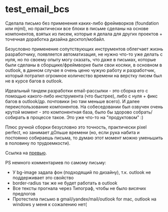 # test_email_bсs
Сделала письмо без применения каких-либо фреймворков (foundation или mjml), но практически все блоки в письме сделаны на основе компонентов, взятых из писем, которые я делала для других проектов + точечная доработка дизайна десктоп/мобайл.

Безусловно применение сопутствующих инструментов облегчает жизнь разработчику, появляется автоматизация, не нужно что-то уже делать с нуля, но по своему опыту могу сказать, что даже в письмах, которые были сделаны в сборщике/фреймворке были свои косяки, в основном в outlook, в данном случае я очень ценю чужую работу и разработчик, который потратил огромное количество времени на верстку писем был не в курсе багов в outlook. 

Идеальный тандем разработки email-рассылки - это сборка его с помощью какого-либо инструмента (что быстрее), либо с нуля + фикс багов в outlook/др. почтовики (но там меньше всего). И далее переиспользование компонентов. На собеседовании был озвучен очень крутой момент - это компонентная база, было бы здорово собрать/собирать в процессе такое. Это уже что-то на "продуктовом" :)

Плюс ручной сборки безусловно это точность, практически pixel perfect, но занимает дОльше времени (но, если рука набита и постоянно собираешь письма, то думаю этот момент можно уменьшить в половину по трудоемкости).

Ссылка на [превью](https://carefulmore.github.io/test_email_bks/).

PS немного комментариев по самому письму:
- У bg-image задала фон (подходящий по дизайну), т.к. outlook не поддерживает это свойство
- border-radius так же не будет работать в outlook
- Все тексты прогнала через Типограф, чтобы не было висячих предлогов
- Протестила письмо в gmail/yandex/mail/outlook for mac, outlook на windows у меня к сожалению нет(
